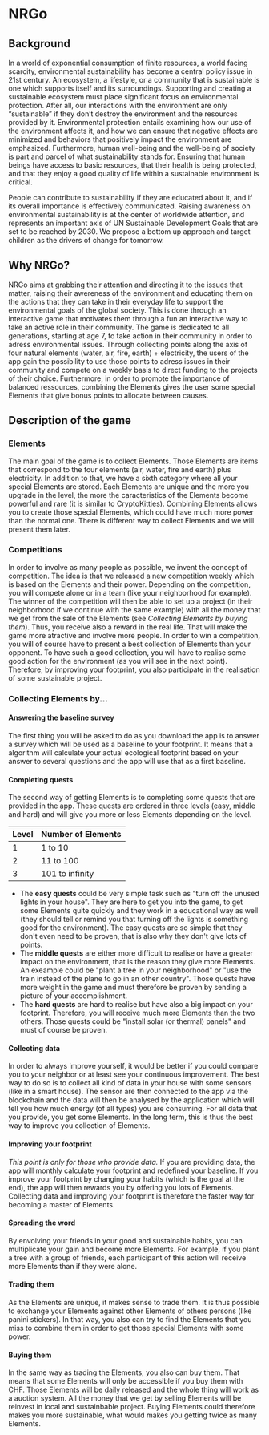 # NRGo
## Background
In a world of exponential consumption of finite resources, a world facing scarcity, environmental sustainability has become a central policy issue in 21st century. An ecosystem, a lifestyle, or a community that is sustainable is one which supports itself and its surroundings. Supporting and creating a sustainable ecosystem must place significant focus on environmental protection. After all, our interactions with the environment are only “sustainable” if they don’t destroy the environment and the resources provided by it. Environmental protection entails examining how our use of the environment affects it, and how we can ensure that negative effects are minimized and behaviors that positively impact the environment are emphasized. Furthermore, human well-being and the well-being of society is part and parcel of what sustainability stands for. Ensuring that human beings have access to basic resources, that their health is being protected, and that they enjoy a good quality of life within a sustainable environment is critical.

People can contribute to sustainability if they are educated about it, and if its overall importance is effectively communicated. Raising awareness on environmental sustainability is at the center of worldwide attention, and represents an important axis of UN Sustainable Development Goals that are set to be reached by 2030. We propose a bottom up approach and target children as the drivers of change for tomorrow.

## Why NRGo?
NRGo aims at grabbing their attention and directing it to the issues that matter, raising their awereness of the environment and educating them on the actions that they can take in their everyday life to support the environmental goals of the global society. This is done through an interactive game that motivates them through a fun an interactive way to take an active role in their community. The game is dedicated to all generations, starting at age 7, to take action in their community in order to adress environmental issues.  Through collecting points along the axis of four natural elements (water, air, fire, earth) + electricity, the users of the app gain the possibility to use those points to adress issues in their community and compete on a weekly basis to direct funding to the projects of their choice. Furthermore, in order to promote the importance of balanced ressources, combining the Elements gives the user some special Elements that give bonus points to allocate between causes.

## Description of the game

### Elements
The main goal of the game is to collect Elements. Those Elements are items that correspond to the four elements (air, water, fire and earth) plus electricity. In addition to that, we have a sixth category where all your special Elements are stored. Each Elements are unique and the more you upgrade in the level, the more the caracteristics of the Elements become powerful and rare (it is similar to CryptoKitties). Combining Elements allows you to create those special Elements, which could have much more power than the normal one.
There is different way to collect Elements and we will present them later.

### Competitions
In order to involve as many people as possible, we invent the concept of competition. The idea is that we released a new competition weekly which is based on the Elements and their power. Depending on the competition, you will compete alone or in a team (like your neighborhood for example). The winner of the competition will then be able to set up a project (in their neighborhood if we continue with the same example) with all the money that we get from the sale of the Elements (see *Collecting Elements by buying them*). Thus, you receive also a reward in the real life. That will make the game more atractive and involve more people. In order to win a competition, you will of course have to present a best collection of Elements than your opponent. To have such a good collection, you will have to realise some good action for the environment (as you will see in the next point). Therefore, by improving your footprint, you also participate in the realisation of some sustainable project.

### Collecting Elements by...

#### Answering the baseline survey
The first thing you will be asked to do as you download the app is to answer a survey which will be used as a baseline to your footprint. It means that a algorithm will calculate your actual ecological footprint based on your answer to several questions and the app will use that as a first baseline.

#### Completing quests
The second way of getting Elements is to completing some quests that are provided in the app. These quests are ordered in three levels (easy, middle and hard) and will give you more or less Elements depending on the level.

| Level | Number of Elements |
| ------ | ------ |
| 1 | 1 to 10 |
| 2 | 11 to 100 |
| 3 | 101 to infinity |

- The **easy quests** could be very simple task such as "turn off the unused lights in your house". They are here to get you into the game, to get some Elements quite quickly and they work in a educational way as well (they should tell or remind you that turning off the lights is something good for the environment). The easy quests are so simple that they don't even need to be proven, that is also why they don't give lots of points.
- The **middle quests** are either more difficult to realise or have a greater impact on the environment, that is the reason they give more Elements. An exeample could be "plant a tree in your neighborhood" or "use the train instead of the plane to go in an other country". Those quests have more weight in the game and must therefore be proven by sending a picture of your accomplishment.
- The **hard quests** are hard to realise but have also a big impact on your footprint. Therefore, you will receive much more Elements than the two others. Those quests could be "install solar (or thermal) panels" and must of course be proven.

#### Collecting data
In order to always improve yourself, it would be better if you could compare you to your neighbor or at least see your continuous improvement. The best way to do so is to collect all kind of data in your house with some sensors (like in a smart house). The sensor are then connected to the app via the blockchain and the data will then be analysed by the application which will tell you how much energy (of all types) you are consuming. For all data that you provide, you get some Elements. In the long term, this is thus the best way to improve you collection of Elements.

#### Improving your footprint
*This point is only for those who provide data.* If you are providing data, the app will monthly calculate your footprint and redefined your baseline. If you improve your footprint by changing your habits (which is the goal at the end), the app will then rewards you by offering you lots of Elements. Collecting data and improving your footprint is therefore the faster way for becoming a master of Elements.

#### Spreading the word
By envolving your friends in your good and sustainable habits, you can multiplicate your gain and become more Elements. For example, if you plant a tree with a group of friends, each participant of this action will receive more Elements than if they were alone.

#### Trading them
As the Elements are unique, it makes sense to trade them. It is thus possible to exchange your Elements against other Elements of others persons (like panini stickers). In that way, you also can try to find the Elements that you miss to combine them in order to get those special Elements with some power.

#### Buying them
In the same way as trading the Elements, you also can buy them. That means that some Elements will only be accessible if you buy them with CHF. Those Elements will be daily released and the whole thing will work as a auction system. All the money that we get by selling Elements will be reinvest in local and sustainbable project. Buying Elements could therefore makes you more sustainable, what would makes you getting twice as many Elements.
